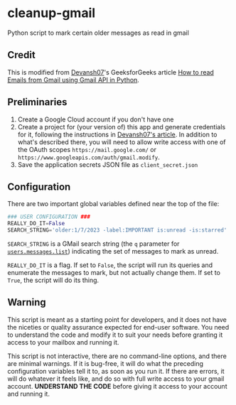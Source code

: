 # cleanup-gmail
Python script to mark certain older messages as read in gmail

## Credit
This is modified from [Devansh07](https://auth.geeksforgeeks.org/user/devansh07)'s GeeksforGeeks article
[How to read Emails from Gmail using Gmail API in Python](https://www.geeksforgeeks.org/how-to-read-emails-from-gmail-using-gmail-api-in-python/).

## Preliminaries
 1. Create a Google Cloud account if you don't have one
 2. Create a project for (your version of) this app and generate credentials for it, following the instructions in [Devansh07's article](https://www.geeksforgeeks.org/how-to-read-emails-from-gmail-using-gmail-api-in-python/).  In addition to what's described there, you will need to allow write access with one of the OAuth scopes `https://mail.google.com/` or 
`https://www.googleapis.com/auth/gmail.modify`.
 3. Save the application secrets JSON file as `client_secret.json`

## Configuration
There are two important global variables defined near the top of the file:

```python
### USER CONFIGURATION ###
REALLY_DO_IT=False
SEARCH_STRING='older:1/7/2023 -label:IMPORTANT is:unread -is:starred'
```
`SEARCH_STRING` is a GMail search string (the `q` parameter for [`users.messages.list`](https://developers.google.com/gmail/api/reference/rest/v1/users.messages/list#query-parameters)) indicating the set of messages to mark as unread.

`REALLY_DO_IT` is a flag.  If set to `False`, the script will run its queries and enumerate the messages to mark, but not actually change them.  If set to `True`, the script will do its thing.

## Warning
This script is meant as a starting point for developers, and it does not have the niceties or quality assurance expected for end-user software.  You need to understand the code and modify it to suit your needs before granting it access to your mailbox and running it.

This script is not interactive, there are no command-line options, and there are minimal warnings.  If it is bug-free, it will do what the preceding configuration variables tell it to, as soon as you run it.  If there are errors, it will do whatever it feels like, and do so with full write access to your gmail account. **UNDERSTAND THE CODE** before giving it access to your account and running it.
